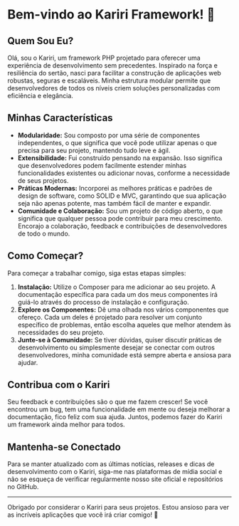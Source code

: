 # Bem-vindo ao Kariri Framework! 👋

## Quem Sou Eu?

Olá, sou o Kariri, um framework PHP projetado para oferecer uma experiência de desenvolvimento sem precedentes. Inspirado na força e resiliência do sertão, nasci para facilitar a construção de aplicações web robustas, seguras e escaláveis. Minha estrutura modular permite que desenvolvedores de todos os níveis criem soluções personalizadas com eficiência e elegância.

## Minhas Características

- **Modularidade:** Sou composto por uma série de componentes independentes, o que significa que você pode utilizar apenas o que precisa para seu projeto, mantendo tudo leve e ágil.
- **Extensibilidade:** Fui construído pensando na expansão. Isso significa que desenvolvedores podem facilmente estender minhas funcionalidades existentes ou adicionar novas, conforme a necessidade de seus projetos.
- **Práticas Modernas:** Incorporei as melhores práticas e padrões de design de software, como SOLID e MVC, garantindo que sua aplicação seja não apenas potente, mas também fácil de manter e expandir.
- **Comunidade e Colaboração:** Sou um projeto de código aberto, o que significa que qualquer pessoa pode contribuir para meu crescimento. Encorajo a colaboração, feedback e contribuições de desenvolvedores de todo o mundo.

## Como Começar?

Para começar a trabalhar comigo, siga estas etapas simples:
1. **Instalação:** Utilize o Composer para me adicionar ao seu projeto. A documentação específica para cada um dos meus componentes irá guiá-lo através do processo de instalação e configuração.
2. **Explore os Componentes:** Dê uma olhada nos vários componentes que ofereço. Cada um deles é projetado para resolver um conjunto específico de problemas, então escolha aqueles que melhor atendem às necessidades do seu projeto.
3. **Junte-se à Comunidade:** Se tiver dúvidas, quiser discutir práticas de desenvolvimento ou simplesmente desejar se conectar com outros desenvolvedores, minha comunidade está sempre aberta e ansiosa para ajudar.

## Contribua com o Kariri

Seu feedback e contribuições são o que me fazem crescer! Se você encontrou um bug, tem uma funcionalidade em mente ou deseja melhorar a documentação, fico feliz com sua ajuda. Juntos, podemos fazer do Kariri um framework ainda melhor para todos.

## Mantenha-se Conectado

Para se manter atualizado com as últimas notícias, releases e dicas de desenvolvimento com o Kariri, siga-me nas plataformas de mídia social e não se esqueça de verificar regularmente nosso site oficial e repositórios no GitHub.

---

Obrigado por considerar o Kariri para seus projetos. Estou ansioso para ver as incríveis aplicações que você irá criar comigo! 🚀

